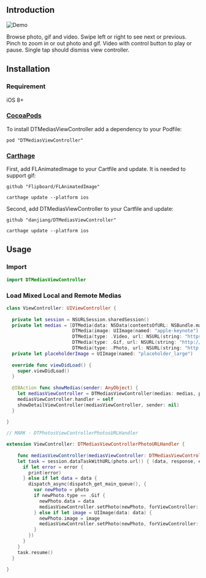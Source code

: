 ## Introduction

![Demo](Demo.gif)

Browse photo, gif and video. Swipe left or right to see next or previous. Pinch to zoom in or out photo and gif. Video with control button to play or pause. Single tap should dismiss view controller.

## Installation

### Requirement

iOS 8+

### [CocoaPods](http://cocoapods.org)

To install DTMediasViewController add a dependency to your Podfile:

```
pod "DTMediasViewController"
```

### [Carthage](https://github.com/Carthage/Carthage)

First, add FLAnimatedImage to your Cartfile and update. It is needed to support gif:

```
github "Flipboard/FLAnimatedImage"
```

```
carthage update --platform ios
```

Second, add DTMediasViewController to your Cartfile and update:

```
github "danjiang/DTMediasViewController"
```

```
carthage update --platform ios
```

## Usage

### Import

```swift
import DTMediasViewController
```

### Load Mixed Local and Remote Medias

```swift
class ViewController: UIViewController {
  
  private let session = NSURLSession.sharedSession()
  private let medias = [DTMedia(data: NSData(contentsOfURL: NSBundle.mainBundle().URLForResource("animate", withExtension: "gif")!)!),
                        DTMedia(image: UIImage(named: "apple-keynote")!),
                        DTMedia(type: .Video, url: NSURL(string: "https://ob0h37q93.qnssl.com/waiting.mp4?avvod/m3u8/pipeline/da/s/960x640/vb/1000k")!),
                        DTMedia(type: .Gif, url: NSURL(string: "http://www.uimaker.com/uploads/allimg/141226/101RIF6-3.gif?imageView2/2/q/90")!),
                        DTMedia(type: .Photo, url: NSURL(string: "http://img5.imgtn.bdimg.com/it/u=1879925847,3681677304&fm=11&gp=0.jpg")!)]
  private let placeholderImage = UIImage(named: "placeholder_large")
  
  override func viewDidLoad() {
    super.viewDidLoad()
  }
  
  @IBAction func showMedias(sender: AnyObject) {
    let mediasViewController = DTMediasViewController(medias: medias, photoPlaceholderImage: placeholderImage, gifPlaceholderImage: placeholderImage, currentPage: 0)
    mediasViewController.handler = self
    showDetailViewController(mediasViewController, sender: nil)
  }
  
}

// MARK - DTPhotosViewControllerPhotosURLHandler

extension ViewController: DTMediasViewControllerPhotoURLHandler {
  
    func mediasViewController(mediasViewController: DTMediasViewController, photo: DTMedia, viewController: UIViewController) {
    let task = session.dataTaskWithURL(photo.url!) { (data, response, error) in
      if let error = error {
        print(error)
      } else if let data = data {
        dispatch_async(dispatch_get_main_queue(), {
          var newPhoto = photo
          if newPhoto.type == .Gif {
            newPhoto.data = data
            mediasViewController.setPhoto(newPhoto, forViewController: viewController)
          } else if let image = UIImage(data: data) {
            newPhoto.image = image
            mediasViewController.setPhoto(newPhoto, forViewController: viewController)
          }
        })
      }
    }
    task.resume()
  }
  
}
```
